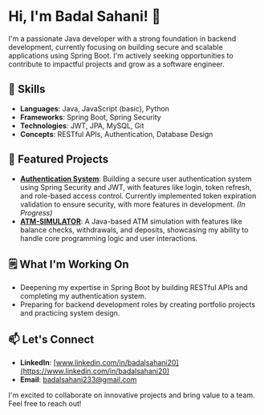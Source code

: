 # Hi, I'm Badal Sahani! 👋

I'm a passionate Java developer with a strong foundation in backend development, currently focusing on building secure and scalable applications using Spring Boot. I'm actively seeking opportunities to contribute to impactful projects and grow as a software engineer.

## 🔧 Skills
- **Languages**: Java, JavaScript (basic), Python  
- **Frameworks**: Spring Boot, Spring Security  
- **Technologies**: JWT, JPA, MySQL, Git  
- **Concepts**: RESTful APIs, Authentication, Database Design  

## 🌟 Featured Projects
- **[Authentication System](https://github.com/badalsahani20/Expense-Tracker-App)**: Building a secure user authentication system using Spring Security and JWT, with features like login, token refresh, and role-based access control. Currently implemented token expiration validation to ensure security, with more features in development. *(In Progress)*  
- **[ATM-SIMULATOR](https://github.com/badalsahani20/ATM-SIMULATOR)**: A Java-based ATM simulation with features like balance checks, withdrawals, and deposits, showcasing my ability to handle core programming logic and user interactions.  

## 🗒 What I'm Working On
- Deepening my expertise in Spring Boot by building RESTful APIs and completing my authentication system.  
- Preparing for backend development roles by creating portfolio projects and practicing system design.  

## 📫 Let's Connect
- **LinkedIn**: [www.linkedin.com/in/badalsahani20](https://www.linkedin.com/in/badalsahani20)  
- **Email**: [badalsahani233@gmail.com](mailto:badalsahani233@gmail.com)  

I'm excited to collaborate on innovative projects and bring value to a team. Feel free to reach out!
